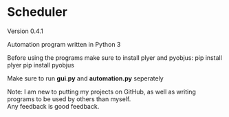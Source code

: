 # Scheduler

Version 0.4.1

Automation program written in Python 3

Before using the programs make sure to install plyer and pyobjus:
pip install plyer
pip install pyobjus

Make sure to run **gui.py** and **automation.py** seperately

Note: I am new to putting my projects on GitHub, as well as writing programs to be used by others than myself.  
Any feedback is good feedback.
